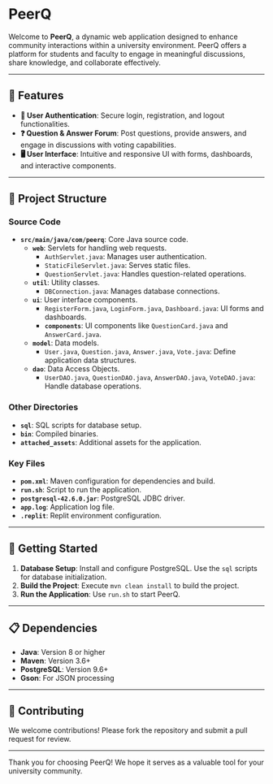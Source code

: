 # PeerQ

Welcome to **PeerQ**, a dynamic web application designed to enhance community interactions within a university environment. PeerQ offers a platform for students and faculty to engage in meaningful discussions, share knowledge, and collaborate effectively.

---

## 🌟 Features

- **🔐 User Authentication**: Secure login, registration, and logout functionalities.
- **❓ Question & Answer Forum**: Post questions, provide answers, and engage in discussions with voting capabilities.
- **🖥️ User Interface**: Intuitive and responsive UI with forms, dashboards, and interactive components.

---

## 📂 Project Structure

### **Source Code**

- **`src/main/java/com/peerq`**: Core Java source code.
  - **`web`**: Servlets for handling web requests.
    - `AuthServlet.java`: Manages user authentication.
    - `StaticFileServlet.java`: Serves static files.
    - `QuestionServlet.java`: Handles question-related operations.
  - **`util`**: Utility classes.
    - `DBConnection.java`: Manages database connections.
  - **`ui`**: User interface components.
    - `RegisterForm.java`, `LoginForm.java`, `Dashboard.java`: UI forms and dashboards.
    - **`components`**: UI components like `QuestionCard.java` and `AnswerCard.java`.
  - **`model`**: Data models.
    - `User.java`, `Question.java`, `Answer.java`, `Vote.java`: Define application data structures.
  - **`dao`**: Data Access Objects.
    - `UserDAO.java`, `QuestionDAO.java`, `AnswerDAO.java`, `VoteDAO.java`: Handle database operations.

### **Other Directories**

- **`sql`**: SQL scripts for database setup.
- **`bin`**: Compiled binaries.
- **`attached_assets`**: Additional assets for the application.

### **Key Files**

- **`pom.xml`**: Maven configuration for dependencies and build.
- **`run.sh`**: Script to run the application.
- **`postgresql-42.6.0.jar`**: PostgreSQL JDBC driver.
- **`app.log`**: Application log file.
- **`.replit`**: Replit environment configuration.

---

## 🚀 Getting Started

1. **Database Setup**: Install and configure PostgreSQL. Use the `sql` scripts for database initialization.
2. **Build the Project**: Execute `mvn clean install` to build the project.
3. **Run the Application**: Use `run.sh` to start PeerQ.

---

## 📋 Dependencies

- **Java**: Version 8 or higher
- **Maven**: Version 3.6+
- **PostgreSQL**: Version 9.6+
- **Gson**: For JSON processing

---

## 🤝 Contributing

We welcome contributions! Please fork the repository and submit a pull request for review.

---

Thank you for choosing PeerQ! We hope it serves as a valuable tool for your university community.
